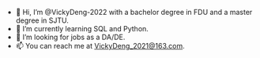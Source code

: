 - 👋 Hi, I’m @VickyDeng-2022 with a bachelor degree in FDU and a master degree in SJTU.
- 🌱 I’m currently learning SQL and Python.
- 💞️ I’m looking for jobs as a DA/DE.
- 📫 You can reach me at VickyDeng_2021@163.com.

<!---
VickyDeng-2022/VickyDeng-2022 is a ✨ special ✨ repository because its `README.md` (this file) appears on your GitHub profile.
You can click the Preview link to take a look at your changes.
--->
